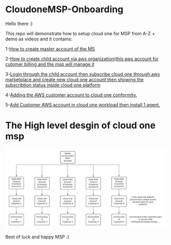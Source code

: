 # CloudoneMSP-Onboarding

Hello there :)



This repo will demonstrate how to setup cloud one for MSP from A-Z + demo  as videos  and it contains:  


1-[How to create master account of the MS](https://drive.google.com/file/d/1KucHe2akteMaH2nKOJBVlHa4JspZYYzl/view?usp=sharing)


2-[How to create child account via aws organization(this aws account for cutomer billing and the msp will manage it](https://drive.google.com/file/d/1Wz0WvvnPKlblBbW1h6JDWuAqPpht2ct-/view?usp=sharing)

3-[Login through the child account then subscribe cloud one through aws marketplace and create new cloud one account then showing the subscribtion status inside cloud one platform](https://drive.google.com/file/d/1zMQqXSG9RHIsEnhIY0uE0fVu8tSrCdIL/view?usp=sharing)
 

4-[Adding the AWS customer account to cloud one conformity.](https://drive.google.com/file/d/1XcDHRzckWVlkznarm1n_9MZGu8CE74d6/view?usp=sharing)

5-[Add Customer AWS account in cloud one workload then install 1 agent.](https://drive.google.com/file/d/1OWkvDOj2bcBrJeQtLEAFhSCl44mcL_mI/view?usp=sharing)


# The High level desgin of cloud one msp 

![](HLD.png)

Best of luck and happy MSP :)
